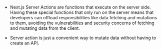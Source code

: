 
- Next.js Server Actions are functions that execute on the server side. Having these special functions that only run on the server means that developers can offload responsibilities like data fetching and mutations to them, avoiding the vulnerabilities and security concerns of fetching and mutating data from the client.

- Server action is just a convenient way to mutate data without having to create an API.